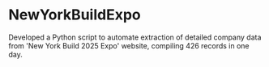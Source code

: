 # NewYorkBuildExpo
Developed a Python script to automate extraction of detailed company data from 'New York Build 2025 Expo' website, compiling 426 records in one day.
